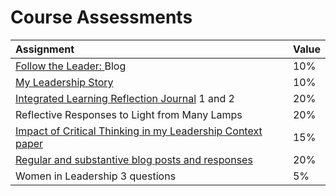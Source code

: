 # Course Assessments

| Assignment | Value |
| :--- | :--- |
| [Follow the Leader: ](assignment-1.md)Blog | 10% |
| [My Leadership Story](assignment-2.md) | 10% |
| [Integrated Learning Reflection Journal](assignment-3.md) 1 and 2 | 20% |
| Reflective Responses to Light from Many Lamps | 20% |
| [Impact of Critical Thinking in my Leadership Context paper](assignment-5.md) | 15% |
| [Regular and substantive blog posts and responses](blogging.md) | 20% |
| Women in Leadership 3 questions | 5% |



